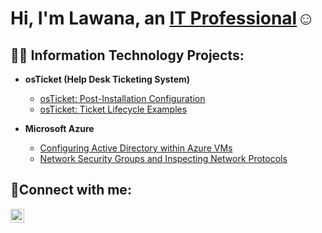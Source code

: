 <h1>Hi, I'm Lawana, an <a href="https://linkedin.com/in/Lawanarobinson">IT Professional</a>☺</h1>

<h2>👨‍💻 Information Technology Projects:</h2>

- <b>osTicket (Help Desk Ticketing System)</b>

  - [osTicket: Post-Installation Configuration](https://github.com/Lawanarobinson/osTicket---Post-Install-Configuration-.git)
  - [osTicket: Ticket Lifecycle Examples](https://github.com/Lawanarobinson/osTicket)
- <b>Microsoft Azure</b>
  - [Configuring  Active Directory within Azure VMs](https://github.com/Lawanarobinson/azure-on-prem-ad)
  - [Network Security Groups and Inspecting Network Protocols](https://github.com/Lawanarobinson/azure-networking)

<h2>🤳Connect with me:</h2>


[<img align="left" alt="lawanarobinson | LinkedIn" width="22px" src="https://cdn.jsdelivr.net/npm/simple-icons@v3/icons/linkedin.svg" />][linkedin]



[linkedin]: https://linkedin.com/in/lawanarobinson
